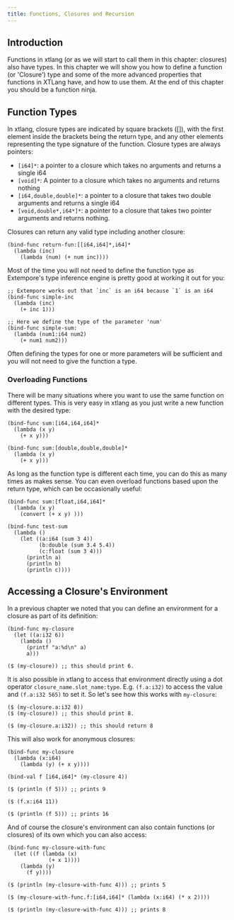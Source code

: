 ```yaml
---
title: Functions, Closures and Recursion
---
```


## Introduction

Functions in xtlang (or as we will start to call them in this chapter: closures) also have types. In this chapter we will show you how to define a function (or 'Closure') type and some of the more advanced properties that functions in XTLang have, and how to use them. At the end of this chapter you should be a function ninja.

## Function Types

In xtlang, closure types are indicated by square brackets ([]), with the first element inside the brackets being the return type, and any other elements representing the type signature of the function. Closure types are always pointers:

+ `[i64]*`: a pointer to a closure which takes no arguments and returns a single i64
+ `[void]*`: A pointer to a closure which takes no arguments and returns nothing
+ `[i64,double,double]*`: a pointer to a closure that takes two double arguments and returns a single i64
+ `[void,double*,i64*]*`: a pointer to a closure that takes two pointer arguments and returns nothing.

Closures can return any valid type including another closure:

~~~~ xtlang
(bind-func return-fun:[[i64,i64]*,i64]*
  (lambda (inc)
    (lambda (num) (+ num inc))))
~~~~

Most of the time you will not need to define the function type as Extempore's type inference engine is pretty good at working it out for you:

~~~~ xtlang
;; Extempore works out that `inc` is an i64 because `1` is an i64
(bind-func simple-inc
  (lambda (inc)
    (+ inc 1)))

;; Here we define the type of the parameter 'num'
(bind-func simple-sum:
  (lambda (num1:i64 num2)
    (+ num1 num2)))
~~~~

Often defining the types for one or more parameters will be sufficient and you will not need to give the function a type.

### Overloading Functions

There will be many situations where you want to use the same function on different types. This is very easy in xtlang as you just write a new function with the desired type:

~~~~ xtlang
(bind-func sum:[i64,i64,i64]*
  (lambda (x y)
    (+ x y)))

(bind-func sum:[double,double,double]*
  (lambda (x y)
    (+ x y)))
~~~~

As long as the function type is different each time, you can do this as many times as makes sense. You can even overload functions based upon the return type, which can be occasionally useful:

~~~~ xtlang
(bind-func sum:[float,i64,i64]*
  (lambda (x y)
    (convert (+ x y) )))

(bind-func test-sum
  (lambda ()
    (let ((a:i64 (sum 3 4))
          (b:double (sum 3.4 5.4))
          (c:float (sum 3 4)))
      (println a)
      (println b)
      (println c))))
~~~~

## Accessing a Closure's Environment

In a previous chapter we noted that you can define an environment for a closure as part of its definition:

~~~~ xtlang
(bind-func my-closure
  (let ((a:i32 6))
    (lambda ()
      (printf "a:%d\n" a)
      a)))

($ (my-closure)) ;; this should print 6.
~~~~

It is also possible in xtlang to access that environment directly using a dot operator `closure_name.slot_name:type`. E.g. `(f.a:i32)` to access the value and `(f.a:i32 565)` to set it. So let's see how this works with `my-closure`:

~~~~ xtlang
($ (my-closure.a:i32 8))
($ (my-closure)) ;; this should print 8.

($ (my-closure.a:i32)) ;; this should return 8
~~~~

This will also work for anonymous closures:

~~~~ xtlang
(bind-func my-closure
  (lambda (x:i64)
    (lambda (y) (+ x y))))

(bind-val f [i64,i64]* (my-closure 4))

($ (println (f 5))) ;; prints 9

($ (f.x:i64 11))

($ (println (f 5))) ;; prints 16      

~~~~

And of course the closure's environment can also contain functions (or closures) of its own which you can also access:

~~~~ xtlang
(bind-func my-closure-with-func
  (let ((f (lambda (x)
             (+ x 1))))
    (lambda (y)
      (f y))))

($ (println (my-closure-with-func 4))) ;; prints 5

($ (my-closure-with-func.f:[i64,i64]* (lambda (x:i64) (* x 2))))

($ (println (my-closure-with-func 4))) ;; prints 8
~~~~
